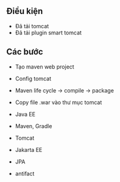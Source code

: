## Điều kiện
- Đã tải tomcat
- Đã tải plugin smart tomcat
## Các bước
- Tạo maven web project
- Config tomcat
- Maven life cycle -> compile -> package
- Copy file .war vào thư mục tomcat


- Java EE
- Maven, Gradle
- Tomcat
- Jakarta EE
- JPA
- antifact